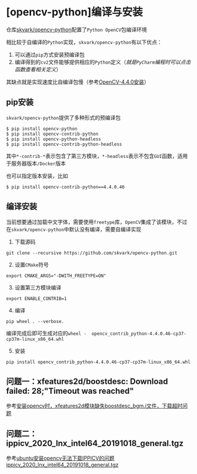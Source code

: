 
# [opencv-python]编译与安装

仓库[skvark/opencv-python](https://github.com/skvark/opencv-python)配置了`Python OpenCV`包编译环境

相比较于自编译的`Python`实现，`skvark/opencv-python`有以下优点：

1. 可以通过`pip`方式安装预编译包
2. 编译得到的`cv2`文件能够提供相应的`Python`定义（*就是`PyCharm`编程时可以点击函数查看相关定义*）

其缺点就是实现速度比自编译包慢（参考[OpenCV-4.4.0安装](../4.4.0/安装.md)）

## pip安装

`skvark/opencv-python`提供了多种形式的预编译包

```
$ pip install opencv-python
$ pip install opencv-contrib-python
$ pip install opencv-python-headless
$ pip install opencv-contrib-python-headless
```

其中`*-contrib-*`表示包含了第三方模块，`*-headless`表示不包含`GUI`函数，适用于服务器版本`/Docker`版本

也可以指定版本安装，比如

```
$ pip install opencv-contrib-python==4.4.0.46
```

## 编译安装

当前想要通过加载中文字体，需要使用`freetype`库，`OpenCV`集成了该模块，不过在`skvark/opencv-python`中默认没有编译，需要自编译实现

1. 下载源码

```
git clone --recursive https://github.com/skvark/opencv-python.git
```

2. 设置`CMake`符号

```
export CMAKE_ARGS="-DWITH_FREETYPE=ON"
```

3. 设置第三方模块编译

```
export ENABLE_CONTRIB=1 
```

4. 编译

```
pip wheel . --verbose. 
```

编译完成后即可生成对应的`wheel -  opencv_contrib_python-4.4.0.46-cp37-cp37m-linux_x86_64.whl`

5. 安装

```
pip install opencv_contrib_python-4.4.0.46-cp37-cp37m-linux_x86_64.whl
```

## 问题一：xfeatures2d/boostdesc: Download failed: 28;"Timeout was reached"

参考[安装opencv时，xfeatures2d模块缺失boostdesc_bgm.i文件，下载超时问题](https://blog.csdn.net/sazass/article/details/108406518)

## 问题二： ippicv_2020_lnx_intel64_20191018_general.tgz

参考[ubuntu安装opencv无法下载IPPICV的问题 ippicv_2020_lnx_intel64_20191018_general.tgz](https://blog.csdn.net/gadwgdsk/article/details/107423625)
